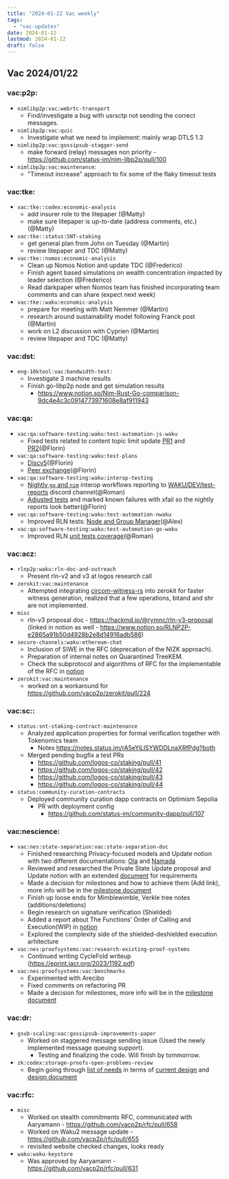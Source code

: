 ```yaml
---
title: "2024-01-22 Vac weekly"
tags:
  - "vac-updates"
date: 2024-01-22
lastmod: 2024-01-22
draft: false
---
```


## Vac 2024/01/22

### vac:p2p:
- `nimlibp2p:vac:webrtc-transport`
    - Find/investigate a bug with usrsctp not sending the correct messages.
- `nimlibp2p:vac:quic`
    - Investigate what we need to implement: mainly wrap DTLS 1.3
- `nimlibp2p:vac:gossipsub-stagger-send`
    - make forward (relay) messages non priority - https://github.com/status-im/nim-libp2p/pull/100
- `nimlibp2p:vac:maintenance`:
    - "Timeout increase" approach to fix some of the flaky timeout tests

### vac:tke:
  - `vac:tke::codex:economic-analysis`
    - add insurer role to the litepaper (@Matty)
    - make sure litepaper is up-to-date (address comments, etc.) (@Matty)
  - `vac:tke::status:SNT-staking`
    - get general plan from John on Tuesday (@Martin)
    - review litepaper and TDC (@Matty)
  - `vac:tke::nomos:economic-analysis`
    - Clean up Nomos Notion and update TDC (@Frederico)
    - Finish agent based simulations on wealth concentration impacted by leader selection (@Frederico)
    - Read darkpaper when Nomos team has finished incorporating team comments and can share (expect next week)
  - `vac:tke::waku:economic-analysis`
    - prepare for meeting with Matt Nemmer (@Martin)
    - research around sustainability model following Franck post (@Martin)
    - work on L2 discussion with Cyprien (@Martin)
    - review litepaper and TDC (@Matty)

### vac:dst:
- `eng-10ktool:vac:bandwidth-test:`
    - Investigate 3 machine results
    - Finish go-libp2p node and get simulation results
        - https://www.notion.so/Nim-Rust-Go-comparison-9dc4e4c3c0914773971608e8af911943

### vac:qa:
- `vac:qa:software-testing:waku:test-automation-js-waku`
    - Fixed tests related to content topic limit update [PR1](https://github.com/waku-org/js-waku/pull/1791) and [PR2](https://github.com/waku-org/js-waku/pull/1803)(@Florin)
- `vac:qa:software-testing:waku:test-plans`
    - [Discv5](https://www.notion.so/Discv5-67950519b8b9405d9fa0282b1ec7fb04)(@Florin)
    - [Peer exchange](https://www.notion.so/Peer-Exchange-43fd1ea7d7bd4b03a3d100a1b848e570)(@Florin)
- `vac:qa:software-testing:waku:interop-testing`
    - [Nightly `go` and `nim`](https://github.com/waku-org/waku-interop-tests/pull/13) interop workflows reporting to [WAKU/DEV/test-reports](https://discord.com/channels/1110799176264056863/1196933819614363678) discord channel(@Roman)
    - [Adjusted tests](https://github.com/waku-org/waku-interop-tests/pull/14) and marked known failures with xfail so the nightly reports look better(@Florin)
- `vac:qa:software-testing:waku:test-automation-nwaku`
    - Improved RLN tests: [Node and Group Manager](https://github.com/waku-org/nwaku/pull/2356)(@Alex)
- `vac:qa:software-testing:waku:test-automation-go-waku`
    - Improved RLN [unit tests coverage](https://github.com/waku-org/go-waku/pull/1009)(@Roman)

### vac:acz:
- `rlnp2p:waku:rln-doc-and-outreach`
    - Present rln-v2 and v3 at logos research call
- `zerokit:vac:maintenance`
    - Attempted integrating [circom-witness-rs](https://github.com/philsippl/circom-witness-rs?tab=readme-ov-file) into zerokit for faster witness generation, realized that a few operations, bitand and shr are not implemented.
- `misc`
    - rln-v3 proposal doc - https://hackmd.io/@rymnc/rln-v3-proposal (linked in notion as well - https://www.notion.so/RLNP2P-e2865a91b50d4928b2e8d14916adb586)
- `secure-channels:waku:ethereum-chat`
    - Inclusion of SIWE in the RFC (deprecation of the NIZK approach).
    - Preparation of internal notes on Quarantined TreeKEM.
    - Check the subprotocol and algorithms of RFC for the implementable of the RFC in [notion](https://www.notion.so/Implementability-of-the-RFC-76fb0f9658844cb89bb16cb47a1b6390?pvs=4)
- `zerokit:vac:maintenance`
    - worked on a workaround for https://github.com/vacp2p/zerokit/pull/224

### vac:sc::
- `status:snt-staking-contract-maintenance`
    - Analyzed application properties for formal verification together with Tokenomics team
        - Notes https://notes.status.im/rA5eYiLlSYWDDLnaXRfPdg?both
    - Merged pending bugfix a test PRs
        - https://github.com/logos-co/staking/pull/41
        - https://github.com/logos-co/staking/pull/42
        - https://github.com/logos-co/staking/pull/43
        - https://github.com/logos-co/staking/pull/44
- `status:community-curation-contracts`
    - Deployed community curation dapp contracts on Optimism Sepolia
        - PR with deployment config
            - https://github.com/status-im/community-dapp/pull/107

### vac:nescience:
- `vac:nes:state-separation:vac:state-separation-doc`
    - Finished researching Privacy-focused models and Update notion with two different documentations: [Ola](https://www.notion.so/Nescience-cd358fe429b14fa2ab38ca42835a8451?pvs=4#1a17d22e9df94730a4a44e9116cf28aa) and [Namada](https://www.notion.so/Nescience-cd358fe429b14fa2ab38ca42835a8451?pvs=4#14532efad9344d12b97b79898c050fff)
    - Reviewed and researched the Private State Update proposal and Update notion with an extended [document](https://www.notion.so/Nescience-cd358fe429b14fa2ab38ca42835a8451?pvs=4#0ca483b59b7d4f3f8c10d07bf215505f) for requirements
    - Made a decision for milestones and how to achieve them (Add link), more info will be in the [milestone document](https://www.notion.so/Roadmap-zkVM-59cb588bd2404e659633e008101310b5)
    - Finish up loose ends for Mimblewimble, Verkle tree notes (additions/deletions)
    - Begin research on signature verification (Shielded)
    - Added a report about The Functions’ Order of Calling and Execution(WIP) in [notion](https://www.notion.so/Nescience-cd358fe429b14fa2ab38ca42835a8451?pvs=4#32b6efddb9e44ce19ec973c212a7510d)
    - Explored the complexity side of the shielded-deshielded execution arhitecture
- `vac:nes:proofsystems:vac:research-existing-proof-systems`
    - Continued writing CycleFold writeup (https://eprint.iacr.org/2023/1192.pdf)
- `vac:nes:proofsystems:vac:benchmarks`
    - Experimented with Arecibo 
    - Fixed comments on refactoring PR
    - Made a decision for milestones, more info will be in the [milestone document](https://www.notion.so/Roadmap-zkVM-59cb588bd2404e659633e008101310b5)

### vac:dr:
- `gsub-scaling:vac:gossipsub-improvements-paper`
  - Worked on staggered message sending issue (Used the newly implemented message queuing support). 
      - Testing and finalizing the code. Will finish by tommorrow.
- `zk:codex:storage-proofs-open-problems-review`
    - Begin going through [list of needs](https://discord.com/channels/895609329053474826/1131713469553578074/1196843650601197598) in terms of [current design](https://github.com/codex-storage/codex-storage-proofs-circuits) and [design document](https://github.com/codex-storage/zk-research-artifacts/blob/master/proof_systems/aggregation/iop-aggregation.pdf)

### vac:rfc:
- `misc`
    - Worked on stealth commitments RFC, communicated with Aaryamann - https://github.com/vacp2p/rfc/pull/658
    - Worked on Waku2 message update - https://github.com/vacp2p/rfc/pull/655
    - revisited website checked changes, looks ready
- `waku:waku-keystore`
    - Was approved by Aaryamann - https://github.com/vacp2p/rfc/pull/631


